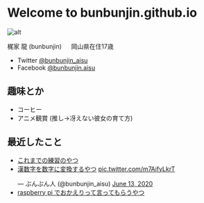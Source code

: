 Welcome to bunbunjin.github.io 
==============================
![alt](https://avatars2.githubusercontent.com/u/52102486?s=400&u=cc096c4a5e0f15a71af47bd7d6e2d3bd0160661b&v=4)

梶家 龍 (bunbunjin)
　 岡山県在住17歳
 

 - Twitter [@bunbunjin_aisu](https://twitter.com/bunbunjin_aisu)
 - Facebook [@bunbunjin.aisu](https://www.facebook.com/bunbunjin.aisu)

趣味とか
--------
 - コーヒー
 - アニメ観賞 (推し→冴えない彼女の育て方)

最近したこと
------------
 - [これまでの練習のやつ](https://github.com/bunbunjin/practice)
 - [漢数字を数字に変換するやつ](https://github.com/bunbunjin/kanji)
<a href="https://t.co/m7AifyLkrT">pic.twitter.com/m7AifyLkrT</a></p>&mdash; ぶんぶん人 (@bunbunjin_aisu) <a href="https://twitter.com/bunbunjin_aisu/status/1271805984432730113?ref_src=twsrc%5Etfw">June 13, 2020</a></blockquote> <script async src="https://platform.twitter.com/widgets.js" charset="utf-8"></script>
 - [raspberry pi でおかえりって言ってもらうやつ](https://github.com/bunbunjin/pi)

